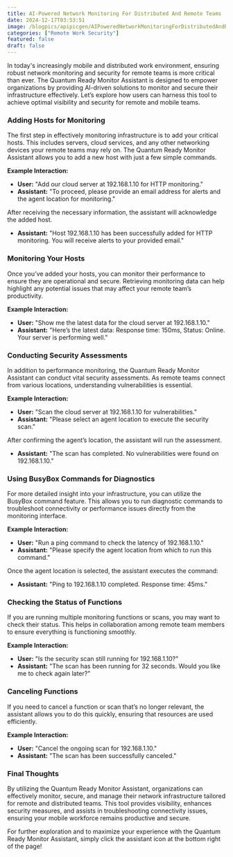 ```yaml
---
title: AI-Powered Network Monitoring For Distributed And Remote Teams
date: 2024-12-17T03:53:51
image: /blogpics/apipicgen/AIPoweredNetworkMonitoringForDistributedAndRemoteTeams-5XXZW5K9DP.jpg
categories: ["Remote Work Security"]
featured: false
draft: false
---
```

In today's increasingly mobile and distributed work environment, ensuring robust network monitoring and security for remote teams is more critical than ever. The Quantum Ready Monitor Assistant is designed to empower organizations by providing AI-driven solutions to monitor and secure their infrastructure effectively. Let’s explore how users can harness this tool to achieve optimal visibility and security for remote and mobile teams.

### Adding Hosts for Monitoring

The first step in effectively monitoring infrastructure is to add your critical hosts. This includes servers, cloud services, and any other networking devices your remote teams may rely on. The Quantum Ready Monitor Assistant allows you to add a new host with just a few simple commands.

**Example Interaction:**

- **User:** "Add our cloud server at 192.168.1.10 for HTTP monitoring."
- **Assistant:** "To proceed, please provide an email address for alerts and the agent location for monitoring."

After receiving the necessary information, the assistant will acknowledge the added host.

- **Assistant:** "Host 192.168.1.10 has been successfully added for HTTP monitoring. You will receive alerts to your provided email."

### Monitoring Your Hosts

Once you’ve added your hosts, you can monitor their performance to ensure they are operational and secure. Retrieving monitoring data can help highlight any potential issues that may affect your remote team’s productivity.

**Example Interaction:**

- **User:** "Show me the latest data for the cloud server at 192.168.1.10."
- **Assistant:** "Here’s the latest data: Response time: 150ms, Status: Online. Your server is performing well."

### Conducting Security Assessments

In addition to performance monitoring, the Quantum Ready Monitor Assistant can conduct vital security assessments. As remote teams connect from various locations, understanding vulnerabilities is essential.

**Example Interaction:**

- **User:** "Scan the cloud server at 192.168.1.10 for vulnerabilities."
- **Assistant:** "Please select an agent location to execute the security scan."

After confirming the agent’s location, the assistant will run the assessment.

- **Assistant:** "The scan has completed. No vulnerabilities were found on 192.168.1.10."

### Using BusyBox Commands for Diagnostics

For more detailed insight into your infrastructure, you can utilize the BusyBox command feature. This allows you to run diagnostic commands to troubleshoot connectivity or performance issues directly from the monitoring interface.

**Example Interaction:**

- **User:** "Run a ping command to check the latency of 192.168.1.10."
- **Assistant:** "Please specify the agent location from which to run this command."

Once the agent location is selected, the assistant executes the command:

- **Assistant:** "Ping to 192.168.1.10 completed. Response time: 45ms."

### Checking the Status of Functions

If you are running multiple monitoring functions or scans, you may want to check their status. This helps in collaboration among remote team members to ensure everything is functioning smoothly.

**Example Interaction:**

- **User:** "Is the security scan still running for 192.168.1.10?"
- **Assistant:** "The scan has been running for 32 seconds. Would you like me to check again later?"

### Canceling Functions

If you need to cancel a function or scan that’s no longer relevant, the assistant allows you to do this quickly, ensuring that resources are used efficiently.

**Example Interaction:**

- **User:** "Cancel the ongoing scan for 192.168.1.10."
- **Assistant:** "The scan has been successfully canceled."

### Final Thoughts

By utilizing the Quantum Ready Monitor Assistant, organizations can effectively monitor, secure, and manage their network infrastructure tailored for remote and distributed teams. This tool provides visibility, enhances security measures, and assists in troubleshooting connectivity issues, ensuring your mobile workforce remains productive and secure.

For further exploration and to maximize your experience with the Quantum Ready Monitor Assistant, simply click the assistant icon at the bottom right of the page!